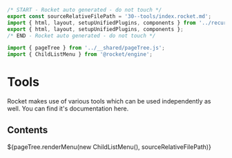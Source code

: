```js server
/* START - Rocket auto generated - do not touch */
export const sourceRelativeFilePath = '30--tools/index.rocket.md';
import { html, layout, setupUnifiedPlugins, components } from '../recursive.data.js';
export { html, layout, setupUnifiedPlugins, components };
/* END - Rocket auto generated - do not touch */

import { pageTree } from '../__shared/pageTree.js';
import { ChildListMenu } from '@rocket/engine';
```

# Tools

Rocket makes use of various tools which can be used independently as well. You can find it's documentation here.

## Contents

<div>${pageTree.renderMenu(new ChildListMenu(), sourceRelativeFilePath)}</div>
